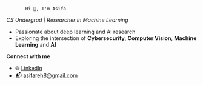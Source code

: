            Hi 👋, I'm Asifa
 
 <em>CS Undergrad | Researcher in Machine Learning </em> 
 

    
- Passionate about deep learning and AI research    
- Exploring the intersection of **Cybersecurity**, **Computer Vision**, **Machine Learning** and **AI**
  
 **Connect with me**
- 🌐 [LinkedIn](https://www.linkedin.com/in/s-asifa-896741250/)
- 📬 asifareh8@gmail.com
  





